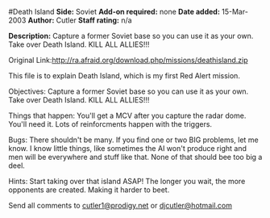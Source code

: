 #Death Island
**Side:** Soviet
**Add-on required:** none
**Date added:** 15-Mar-2003
**Author:** Cutler
**Staff rating:** n/a

**Description:** Capture a former Soviet base so you can use it as your own. Take over Death Island. KILL ALL ALLIES!!!

Original Link:http://ra.afraid.org/download.php/missions/deathisland.zip

This file is to explain Death Island, which is my first
Red Alert mission.

Objectives:
Capture a former Soviet base so you can use it as your own.
Take over Death Island.  KILL ALL ALLIES!!!

Things that happen:
You'll get a MCV after you capture the radar dome.  You'll need
it.  Lots of reinforcments happen with the triggers.

Bugs:
There shouldn't be many.  If you find one or two BIG problems,
let me know.  I know little things, like sometimes the AI won't
produce right and men will be everywhere and stuff like that.
None of that should bee too big a deel.

Hints:
Start taking over that island ASAP!  The longer you wait, the
more opponents are created.  Making it harder to beet.

Send all comments to cutler1@prodigy.net or djcutler@hotmail.com